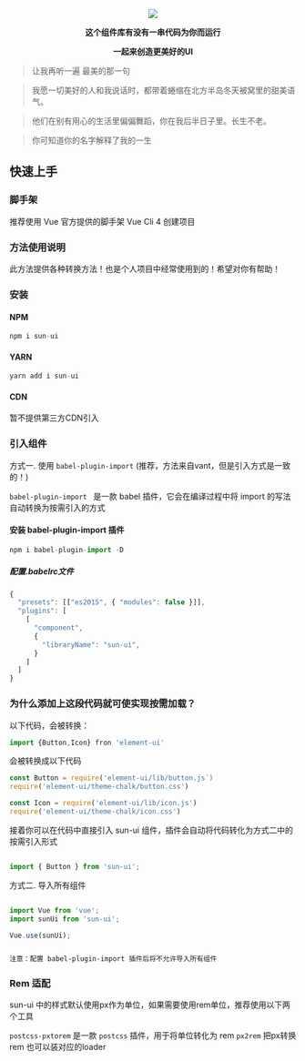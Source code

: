 
<p align=center>
    <a href="#"><img src="@/assets/favicon.png"/></a>
</p>
<p align=center>
	<b size=5 color=#7FFFD4 face="微软雅黑" align=center>
		这个组件库有没有一串代码为你而运行
	</b>
</p>
<p align=center>
	<b size=5 color=#7FFFD4 face="微软雅黑" align=center>
		一起来创造更美好的UI
	</b>
</p>


> 让我再听一遍 最美的那一句

> 我愿一切美好的人和我说话时，都带着蜷缩在北方半岛冬天被窝里的甜美语气。

> 他们在别有用心的生活里偏偏舞蹈，你在我后半日子里。长生不老。

> 你可知道你的名字解释了我的一生

##

## 快速上手

### 脚手架

推荐使用 Vue 官方提供的脚手架 Vue Cli 4 创建项目

### 方法使用说明

此方法提供各种转换方法！也是个人项目中经常使用到的！希望对你有帮助！

### 安装

#### NPM

```javascript
npm i sun-ui
```

#### YARN

```javascript
yarn add i sun-ui
```

#### CDN

暂不提供第三方CDN引入

### 引入组件


方式一. 使用 `babel-plugin-import` (推荐，方法来自vant，但是引入方式是一致的！)

`babel-plugin-import ` 是一款 babel 插件，它会在编译过程中将 import 的写法自动转换为按需引入的方式


#### 安装 babel-plugin-import 插件
```javascript
npm i babel-plugin-import -D
```
##### 配置.babelrc文件
 
```javascript
{
  "presets": [["es2015", { "modules": false }]],
  "plugins": [
    [
      "component",
      {
        "libraryName": "sun-ui",
      }
    ]
  ]
}

```

### 为什么添加上这段代码就可使实现按需加载？

以下代码，会被转换：
```js
import {Button,Icon} fron 'element-ui'

```
会被转换成以下代码

```js
const Button = require('element-ui/lib/button.js`)
require('element-ui/theme-chalk/button.css')

const Icon = require('element-ui/lib/icon.js')
require('element-ui/theme-chalk/icon.css')
```
接着你可以在代码中直接引入 sun-ui 组件，插件会自动将代码转化为方式二中的按需引入形式

```javascript

import { Button } from 'sun-ui';

```

方式二. 导入所有组件

```javascript

import Vue from 'vue';
import sunUi from 'sun-ui';

Vue.use(sunUi);

```

#####

`注意：配置 babel-plugin-import 插件后将不允许导入所有组件`

### Rem 适配

sun-ui 中的样式默认使用px作为单位，如果需要使用rem单位，推荐使用以下两个工具

`postcss-pxtorem` 是一款 `postcss` 插件，用于将单位转化为 rem
`px2rem` 把px转换rem
也可以装对应的loader
